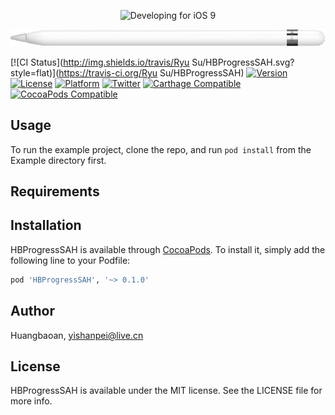 <p align="center" >
  <img src="https://devimages.apple.com.edgekey.net/ios/images/adp-section-hero.jpg" alt="Developing for iOS 9" title="">
</p>
<p align="center" >
  <img src="https://github.com/mdjipcs/HBProgressSAH/blob/master/Assets/pancil.png" alt="Developing for iOS 9" title="">
</p>

[![CI Status](http://img.shields.io/travis/Ryu Su/HBProgressSAH.svg?style=flat)](https://travis-ci.org/Ryu Su/HBProgressSAH)
[![Version](https://img.shields.io/cocoapods/v/HBProgressSAH.svg?style=flat)](http://cocoapods.org/pods/HBProgressSAH)
[![License](https://img.shields.io/cocoapods/l/HBProgressSAH.svg?style=flat)](http://cocoapods.org/pods/HBProgressSAH)
[![Platform](https://img.shields.io/cocoapods/p/HBProgressSAH.svg?style=flat)](http://cocoapods.org/pods/HBProgressSAH)
[![Twitter](https://img.shields.io/badge/twitter-@AFNetworking-blue.svg?style=flat)](http://twitter.com/AFNetworking)
[![Carthage Compatible](https://img.shields.io/badge/Carthage-compatible-4BC51D.svg?style=flat)](https://github.com/Carthage/Carthage)
[![CocoaPods Compatible](https://img.shields.io/cocoapods/v/HBProgressSAH.svg)](https://img.shields.io/cocoapods/v/HBProgressSAH.svg)
## Usage

To run the example project, clone the repo, and run `pod install` from the Example directory first.

## Requirements

## Installation

HBProgressSAH is available through [CocoaPods](http://cocoapods.org). To install
it, simply add the following line to your Podfile:

```ruby
pod 'HBProgressSAH', '~> 0.1.0'
```

## Author

Huangbaoan, yishanpei@live.cn

## License

HBProgressSAH is available under the MIT license. See the LICENSE file for more info.
